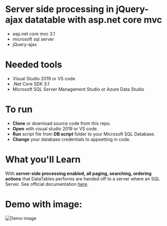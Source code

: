 # Server side processing in jQuery-ajax datatable with asp.net core mvc
- asp.net core mvc 3.1
- microsoft sql server
- jQuery-ajax

# Needed tools
- Visual Studio 2019 or VS code
- .Net Core SDK 3.1
- Microsoft SQL Server Management Studio or Azure Data Studio

# To run
- **Clone** or download source code from this repo.
- **Open** with visual studio 2019 or VS code.
- **Run** script file from **DB script** folder to your Microsoft SQL Database.
- **Change** your database credentials to appsetting in code.

# What you'll Learn
With **server-side processing enabled, all paging, searching, ordering actions** that DataTables performs are handed off to a server where an SQL Server.
See official documentation [here](https://datatables.net/examples/data_sources/server_side.html).

# Demo with image:

![Demo image](https://github.com/NyeinChanAung-Dev/ServerSide-Ajax-Datables-with-Asp.net-Core-Mvc/blob/master/ajax-serverside-processing/wwwroot/img/serversidedtaspdotnetcore.png?raw=true)

